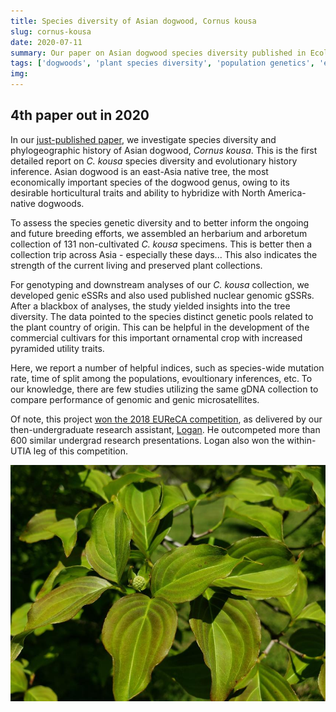 ```yaml
---
title: Species diversity of Asian dogwood, Cornus kousa 
slug: cornus-kousa
date: 2020-07-11
summary: Our paper on Asian dogwood species diversity published in Ecology and Evolution.
tags: ['dogwoods', 'plant species diversity', 'population genetics', 'evolutionary history']
img:
---
```


## 4th paper out in 2020

In our [just-published paper](https://onlinelibrary.wiley.com/doi/full/10.1002/ece3.6537), we investigate species diversity and phylogeographic history of Asian dogwood, _Cornus kousa_. This is the first detailed report on _C. kousa_ species diversity and evolutionary history inference. Asian dogwood is an east-Asia native tree, the most economically important species of the dogwood genus, owing to its desirable horticultural traits and ability to hybridize with North America-native dogwoods.

To assess the species genetic diversity and to better inform the ongoing and future breeding efforts, we assembled an herbarium and arboretum collection of 131 non-cultivated _C. kousa_ specimens. This is better then a collection trip across Asia - especially these days... This also indicates the strength of the current living and preserved plant collections.

For genotyping and downstream analyses of our _C. kousa_ collection, we developed genic eSSRs and also used published nuclear genomic gSSRs. After a blackbox of analyses, the study yielded insights into the tree diversity. The data pointed to the species distinct genetic pools related to the plant country of origin. This can be helpful in the development of the commercial cultivars for this important ornamental crop with increased pyramided utility traits. 

Here, we report a number of helpful indices, such as species-wide mutation rate, time of split among the populations, evoultionary inferences, etc. To our knowledge, there are few studies utilizing the same gDNA collection to compare performance of genomic and genic microsatellites.

Of note, this project [won the 2018 EUReCA competition](https://eureca.utk.edu/photo-galleries/2018-event/), as delivered by our then-undergraduate research assistant, [Logan](https://eureca.utk.edu/wp-content/uploads/sites/32/2018/05/EUReCA-2018-Program-for-web.pdf). He outcompeted more than 600 similar undergrad research presentations. Logan also won the within-UTIA leg of this competition. 

![published](./kousa.jpg "Our _C. kousa_ paper just started blooming!!!")